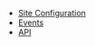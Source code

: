 - [Site Configuration](https://wutsi.github.io/site-server/Configuration)
- [Events](Event.md)
- [API](https://wutsi.github.io/email-server/api/)
